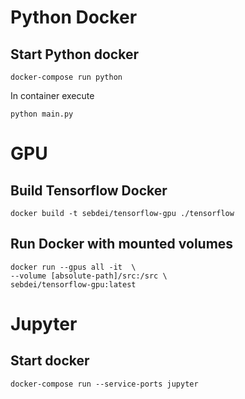 Python Docker 
===========
Start Python docker
-----

```
docker-compose run python
```

In container execute

```
python main.py
```


GPU
=========

Build Tensorflow Docker 
--------
```
docker build -t sebdei/tensorflow-gpu ./tensorflow
```

Run Docker with mounted volumes
----------
```
docker run --gpus all -it  \
--volume [absolute-path]/src:/src \
sebdei/tensorflow-gpu:latest
```


Jupyter
==========
Start docker
--------

```
docker-compose run --service-ports jupyter
```
